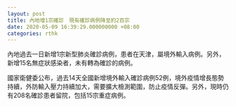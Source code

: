 ```yaml
---
layout: post
title: 內地增1宗確診　現有確診病例降至約2百宗
date: 2020-05-09 16:39:29.000000000 +08:00
categories: rthk
---
```


內地過去一日新增1宗新型肺炎確診病例，患者在天津，屬境外輸入病例。另外，新增15名無症狀感染者，未有轉為確診的病例。

國家衛健委公布，過去14天全國新增境外輸入確診病例52例，境外疫情增長態勢持續，外防輸入壓力持續加大，需要擴大檢測範圍，防止疫情反彈。另外，現時仍有208名確診患者留院，包括15宗重症病例。
